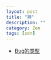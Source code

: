 ```yaml
---
layout: post
title: "禅"
description: ""
category: Zen
tags: [zen]
--- 
```


- [Bug的类型](http://www.vaikan.com/types-of-bugs/)



